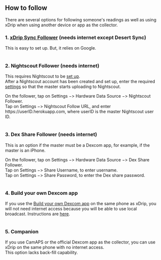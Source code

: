 ## How to follow  
  
There are several options for following someone's readings as well as using xDrip when using another device or app as the collector.  
  
### 1. [xDrip Sync Follower](./xDripSync.md) (needs internet except Desert Sync)  
This is easy to set up.  But, it relies on Google.  
<br/>  
  
### 2. Nightscout Follower (needs internet)  
This requires Nightscout to be [set up](./Nightscout.md).  
After a Nightscout account has been created and set up, enter the required [settings](./Nightscout-Settings.md) so that the master starts uploading to Nightscout.  

On the follower, tap on Settings &#8722;> Hardware Data Source &#8722;> Nightscout Follower.  
Tap on Settings &#8722;> Nightscout Follow URL, and enter https<nolink>://userID.herokuapp.com, where userID is the master Nightscout user ID.  
<br/>  
  
### 3. Dex Share Follower (needs internet)  
This is an option if the master must be a Dexcom app, for example, if the master is an iPhone.  

On the follower, tap on Settings &#8722;> Hardware Data Source &#8722;> Dex Share Follower.  
Tap on Settings &#8722;> Share Username, to enter username.  
Tap on Settings &#8722;> Share Password, to enter the Dex share password.  
<br/>  
  
### 4. Build your own Dexcom app  
If you use the [Build your own Dexcom app](https://docs.google.com/forms/d/e/1FAIpQLScD76G0Y-BlL4tZljaFkjlwuqhT83QlFM5v6ZEfO7gCU98iJQ/viewform?fbzx=2196386787609383750&fbclid=IwAR2aL8Cps1s6W8apUVK-gOqgGpA-McMPJj9Y8emf_P0-_gAsmJs6QwAY-o0) on the same phone as xDrip, you will not need internet access because you will be able to use local broadcast.  Instructions are [here](./DexcomAppxDrip.md).  
<br/>  
  
### 5. Companion  
If you use CamAPS or the official Dexcom app as the collector, you can use xDrip on the same phone with no internet access.  
This option lacks back-fill capability.    
  
